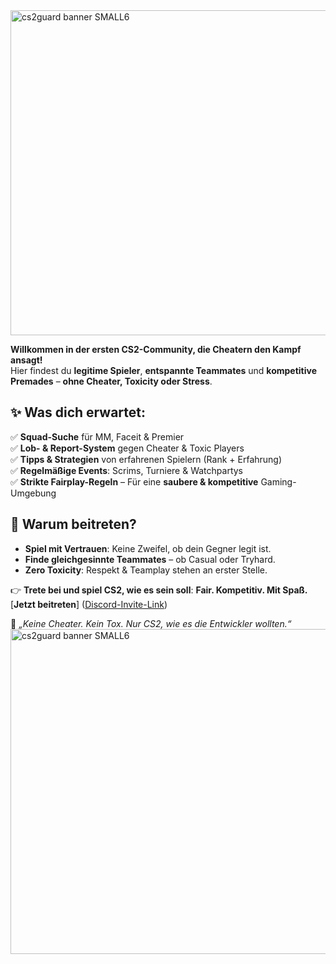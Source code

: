 <img width="1248" height="520" alt="cs2guard banner SMALL6" src="https://github.com/user-attachments/assets/32848987-2e30-4bb4-b0e3-d94e8eb7f318" />

**Willkommen in der ersten CS2-Community, die Cheatern den Kampf ansagt!**  
Hier findest du **legitime Spieler**, **entspannte Teammates** und **kompetitive Premades** – **ohne Cheater, Toxicity oder Stress**.  

## ✨ **Was dich erwartet:**  
✅ **Squad-Suche** für MM, Faceit & Premier  
✅ **Lob- & Report-System** gegen Cheater & Toxic Players  
✅ **Tipps & Strategien** von erfahrenen Spielern (Rank + Erfahrung)  
✅ **Regelmäßige Events**: Scrims, Turniere & Watchpartys  
✅ **Strikte Fairplay-Regeln** – Für eine **saubere & kompetitive** Gaming-Umgebung  

## 🚀 **Warum beitreten?**  
- **Spiel mit Vertrauen**: Keine Zweifel, ob dein Gegner legit ist.  
- **Finde gleichgesinnte Teammates** – ob Casual oder Tryhard.  
- **Zero Toxicity**: Respekt & Teamplay stehen an erster Stelle.  

👉 **Trete bei und spiel CS2, wie es sein soll**: **Fair. Kompetitiv. Mit Spaß.**  
[**Jetzt beitreten**] ([Discord-Invite-Link](https://discord.gg/32V9Q6uMg3))  

🔹 *„Keine Cheater. Kein Tox. Nur CS2, wie es die Entwickler wollten.“*  
<img width="1248" height="520" alt="cs2guard banner SMALL6" src="https://github.com/user-attachments/assets/5592167a-d2ab-462e-8ed5-5afa87a4e70b" />

